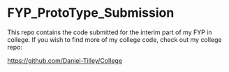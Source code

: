 # FYP_ProtoType_Submission

This repo contains the code submitted for the interim part of my FYP in college. If you wish to find more of my college code, check out my college repo:

https://github.com/Daniel-Tilley/College
